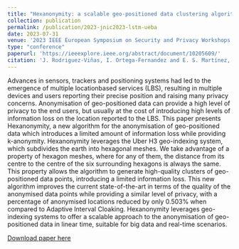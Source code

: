 ```yaml
---
title: "Hexanonymity: a scalable geo-positioned data clustering algorithm for anonymisation purposes"
collection: publication
permalink: /publication/2023-jnic2023-lstm-ueba
date: 2023-07-31
venue: '2023 IEEE European Symposium on Security and Privacy Workshops (EuroS&PW)'
type: "conference"
paperurl: 'https://ieeexplore.ieee.org/abstract/document/10205609/'
citation: 'J. Rodriguez-Viñas, I. Ortega-Fernandez and E. S. Martínez, "Hexanonymity: a scalable geo-positioned data clustering algorithm for anonymisation purposes," 2023 IEEE European Symposium on Security and Privacy Workshops (EuroS&PW), Delft, Netherlands, 2023, pp. 396-404, doi: 10.1109/EuroSPW59978.2023.00050.'
---
```

Advances in sensors, trackers and positioning systems had led to the emergence of multiple locationbased services (LBS), resulting in multiple devices and users reporting their precise position and raising many privacy concerns. Anonymisation of geo-positioned data can provide a high level of privacy to the end users, but usually at the cost of introducing high levels of information loss on the location reported to the LBS. This paper presents Hexanonymity, a new algorithm for the anonymisation of geo-positioned data which introduces a limited amount of information loss while providing k-anonymity. Hexanonymity leverages the Uber H3 geo-indexing system, which subdivides the earth into hexagonal meshes. We take advantage of a property of hexagon meshes, where for any of them, the distance from its centre to the centre of the six surrounding hexagons is always the same. This property allows the algorithm to generate high-quality clusters of geo-positioned data points, introducing a limited information loss. This new algorithm improves the current state-of-the-art in terms of the quality of the anonymised data points while providing a similar level of privacy, with a percentage of anonymised locations reduced by only 0.503% when compared to Adaptive Interval Cloaking. Hexanonymity leverages geo-indexing systems to offer a scalable approach to the anonymisation of geo-positioned data in linear time, suitable for big data and real-time scenarios.

[Download paper here](https://doi.org/10.1109/EuroSPW59978.2023.00050)